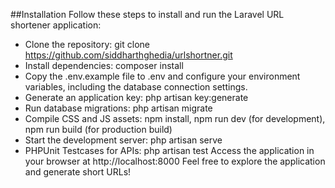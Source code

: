 ##Installation
Follow these steps to install and run the Laravel URL shortener application:

- Clone the repository: git clone https://github.com/siddharthghedia/urlshortner.git
- Install dependencies: composer install
- Copy the .env.example file to .env and configure your environment variables, including the database connection settings.
- Generate an application key: php artisan key:generate
- Run database migrations: php artisan migrate
- Compile CSS and JS assets: npm install, npm run dev (for development), npm run build (for production build)
- Start the development server: php artisan serve
- PHPUnit Testcases for APIs: php artisan test
Access the application in your browser at http://localhost:8000
Feel free to explore the application and generate short URLs!

